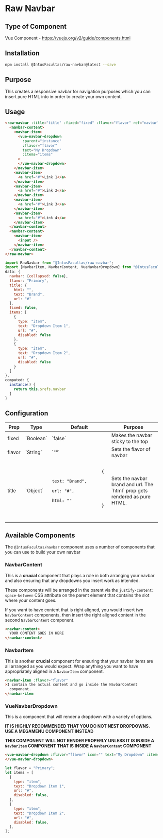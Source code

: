 # Raw Navbar

## Type of Component

Vue Component - https://vuejs.org/v2/guide/components.html

## Installation

```bash
npm install @IntusFacultas/raw-navbar@latest --save
```

## Purpose

This creates a responsive navbar for navigation purposes which you can insert pure HTML into in order to create your own content.

## Usage

```html
<raw-navbar :title="title" :fixed="fixed" :flavor="flavor" ref="navbar">
  <navbar-content>
    <navbar-item>
      <vue-navbar-dropdown
        :parent="instance"
        :flavor="flavor"
        text="My Dropdown"
        :items="items"
      >
      </vue-navbar-dropdown>
    </navbar-item>
    <navbar-item>
      <a href="#">Link 1</a>
    </navbar-item>
    <navbar-item>
      <a href="#">Link 2</a>
    </navbar-item>
    <navbar-item>
      <a href="#">Link 3</a>
    </navbar-item>
    <navbar-item>
      <a href="#">Link 4</a>
    </navbar-item>
  </navbar-content>
  <navbar-content>
    <navbar-item>
      <input />
    </navbar-item>
  </navbar-content>
</raw-navbar>
```

```javascript
import RawNavbar from "@IntusFacultas/raw-navbar";
import {NavbarItem, NavbarContent, VueNavbarDropdown} from "@IntusFacultas/navbar";
data: {
  navbar: {collapsed: false},
  flavor: "Primary",
  title: {
    html: "",
    text: "Brand",
    url: "#"
  },
  fixed: false,
  items: [
    {
      type: "item",
      text: "Dropdown Item 1",
      url: "#",
      disabled: false
    },
    {
      type: "item",
      text: "Dropdown Item 2",
      url: "#",
      disabled: false
    }
  ]
},
computed: {
  instance() {
    return this.$refs.navbar
  }
}
```

## Configuration

<table>
    <thead>
        <tr>
            <th>Prop</th>
            <th>Type</th>
            <th>Default</th>
            <th>Purpose</th>
        </tr>
    </thead>
    <tbody>
     <tr>
            <td>fixed</td>
            <td>`Boolean`</td>
            <td>`false`</td>
            <td>Makes the navbar sticky to the top</td>
        </tr>
        <tr>
            <td>flavor</td>
            <td>`String`</td>
            <td>`""`</td>
            <td>Sets the flavor of navbar</td>
        </tr>
        <tr>
            <td>title</td>
            <td>`Object`</td>
            <td>
                <pre>
                    <code>
                    {
                        text: "Brand",
                        url: "#",
                        html: ""
                    }
                    </code>
                </pre>
            </td>
            <td>
                Sets the navbar brand and url. The `html` prop gets rendered as pure HTML.
            </td>
        </tr>
    </tbody>
</table>

## Available Components

The `@IntusFacultas/navbar` component uses a number of components that you can use to build your own navbar

### NavbarContent

This is a **crucial** component that plays a role in both arranging your navbar and also ensuring that any dropdowns you insert work as intended.

These components will be arranged in the parent via the `justify-content: space-between` CSS attribute on the parent element that contains the slot where your content goes.

If you want to have content that is right aligned, you would insert two `NavbarContent` components, then insert the right aligned content in the second `NavbarContent` component.

```html
<navbar-content>
  YOUR CONTENT GOES IN HERE
</navbar-content>
```

### NavbarItem

This is another **crucial** component for ensuring that your navbar items are all arranged as you would expect. Wrap anything you want to have appropriately aligned in a `NavbarItem` component.

```html
<navbar-item :flavor="flavor"
>I contain the actual content and go inside the NavbarContent
  component.
</navbar-item
```

### VueNavbarDropdown

This is a component that will render a dropdown with a variety of options.

**IT IS HIGHLY RECOMMENDED THAT YOU DO NOT NEST DROPDOWNS. USE A MEGAMENU COMPONENT INSTEAD**

**THIS COMPONENT WILL NOT RENDER PROPERLY UNLESS IT IS INSIDE A `NavbarItem` COMPONENT THAT IS INSIDE A `NavbarContent` COMPONENT**

```html
<vue-navbar-dropdown :flavor="flavor" icon="" text="My Dropdown" :items="items">
</vue-navbar-dropdown>
```

```javascript
let flavor = "Primary";
let items = [
  {
    type: "item",
    text: "Dropdown Item 1",
    url: "#",
    disabled: false,
  },
  {
    type: "item",
    text: "Dropdown Item 2",
    url: "#",
    disabled: false,
  },
];
```
